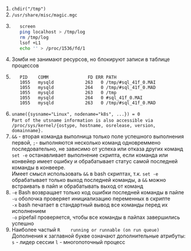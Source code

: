 1. ``chdir("/tmp")``  
2. ``/usr/share/misc/magic.mgc``  
3. ```bash
      screen  
      ping localhost > /tmp/log
      rm /tmp/log
      lsof +L1  
      echo '' > /proc/1536/fd/1  
   ```
4. Зомби не занимают ресурсов, но блокируют записи в таблице процессов  
5. ```
      PID    COMM               FD ERR PATH  
      1055   mysqld            263   0 /tmp/#sql_41f_0.MAI  
      1055   mysqld            264   0 /tmp/#sql_41f_0.MAD  
      1055   mysqld            263   0 /tmp  
      1055   mysqld            264   0 #sql_41f_0.MAI  
      1055   mysqld            263   0 /tmp/#sql_41f_0.MAD  
   ```  
6. `uname({sysname="Linux", nodename="k8s", ...}) = 0`  
`Part of the utsname information is also accessible via /proc/sys/kernel/{ostype, hostname, osrelease, version, domainname}.`  
7. ``&&`` - вторая команда выполница только поле успешного выполнения первой, ``;``- выполняются несколько команд одновреммено последовательно, не зависимо от успеха или отказа других команд  
``set -e`` останавливает выполнение скрипта, если команда или конвейер имеет ошибку и обрабатывает статус самой последней команды в конвеере.  
Имеет смысл использовать ``&&`` в  bash скриптах, т.к. ``set -e`` обрабатывает только выход последней команды, а ``&&`` можно  встраивать в пайп и обрабатывать выход от команд   
8. ``-e``  Bash возвращает только код ошибки последней команды в пайпе  
``-u`` оболочка проверяет инициализацию переменных в скрипте  
``-x`` bash печатает в стандартный вывод все команды перед их исполнением  
``-o`` pipefail проверяется, чтобы все команды в пайпах завершились успешно  
9. Наиболее частый ``R    running or runnable (on run queue)``  
Дополнения к заглавной букве означают дополнительные атрибуты: 
``s`` - лидер сессии
``l`` - многопоточный процесс

